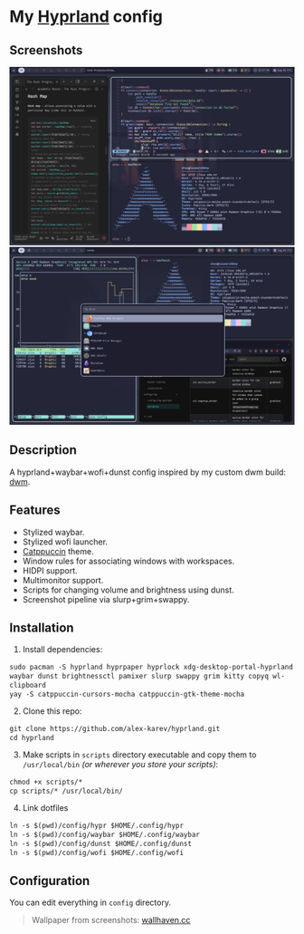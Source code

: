# My [Hyprland](https://hyprland.org/) config

## Screenshots

<img src="https://github.com/alex-karev/hyprland/raw/main/screenshots/screenshot1.png">

<img src="https://github.com/alex-karev/hyprland/raw/main/screenshots/screenshot2.png">

## Description

A hyprland+waybar+wofi+dunst config inspired by my custom dwm build: [dwm](https://github.com/alex-karev/dwm).

## Features
* Stylized waybar.
* Stylized wofi launcher.
* [Catppuccin](https://github.com/catppuccin/catppuccin) theme.
* Window rules for associating windows with workspaces.
* HIDPI support.
* Multimonitor support.
* Scripts for changing volume and brightness using dunst.
* Screenshot pipeline via slurp+grim+swappy.

## Installation
1. Install dependencies:

```
sudo pacman -S hyprland hyprpaper hyprlock xdg-desktop-portal-hyprland waybar dunst brightnessctl pamixer slurp swappy grim kitty copyq wl-clipboard
yay -S catppuccin-cursors-mocha catppuccin-gtk-theme-mocha
```

2. Clone this repo:

```
git clone https://github.com/alex-karev/hyprland.git
cd hyprland
```

3. Make scripts in ```scripts``` directory executable and copy them to ```/usr/local/bin``` *(or wherever you store your scripts)*:

```
chmod +x scripts/*
cp scripts/* /usr/local/bin/
```

4. Link dotfiles
```
ln -s $(pwd)/config/hypr $HOME/.config/hypr
ln -s $(pwd)/config/waybar $HOME/.config/waybar
ln -s $(pwd)/config/dunst $HOME/.config/dunst
ln -s $(pwd)/config/wofi $HOME/.config/wofi
```

## Configuration

You can edit everything in `config` directory.

> Wallpaper from screenshots: [wallhaven.cc](https://wallhaven.cc/w/p9zjrj)
